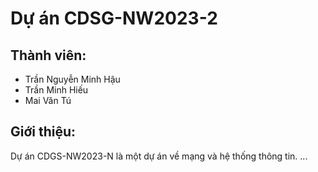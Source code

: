 # Dự án CDSG-NW2023-2
## Thành viên:
- Trần Nguyễn Minh Hậu
- Trần Minh Hiếu
- Mai Văn Tú

## Giới thiệu:
Dự án CDGS-NW2023-N là một dự án về mạng và hệ thống thông tin.
...
